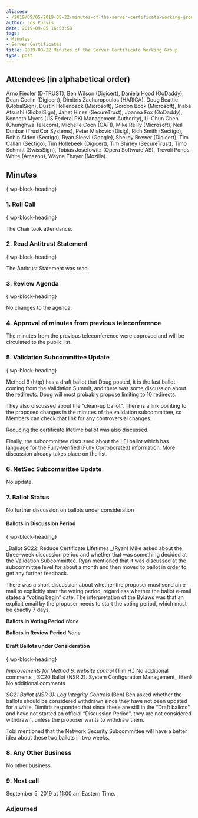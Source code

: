 ```yaml
---
aliases:
- /2019/09/05/2019-08-22-minutes-of-the-server-certificate-working-group/
author: Jos Purvis
date: 2019-09-05 16:53:58
tags:
- Minutes
- Server Certificates
title: 2019-08-22 Minutes of the Server Certificate Working Group
type: post
---
```


## Attendees (in alphabetical order)

Arno Fiedler (D-TRUST), Ben Wilson (Digicert), Daniela Hood (GoDaddy), Dean Coclin (Digicert), Dimitris Zacharopoulos (HARICA), Doug Beattie (GlobalSign), Dustin Hollenback (Microsoft), Gordon Bock (Microsoft), Inaba Atsushi (GlobalSign), Janet Hines (SecureTrust), Joanna Fox (GoDaddy), Kenneth Myers (US Federal PKI Management Authority), Li-Chun Chen (Chunghwa Telecom), Michelle Coon (OATI), Mike Reilly (Microsoft), Neil Dunbar (TrustCor Systems), Peter Miskovic (Disig), Rich Smith (Sectigo), Robin Alden (Sectigo), Ryan Sleevi (Google), Shelley Brewer (Digicert), Tim Callan (Sectigo), Tim Hollebeek (Digicert), Tim Shirley (SecureTrust), Timo Schmitt (SwissSign), Tobias Josefowitz (Opera Software AS), Trevoli Ponds-White (Amazon), Wayne Thayer (Mozilla).

## Minutes

{.wp-block-heading}

### 1. Roll Call

{.wp-block-heading}

The Chair took attendance.

### 2. Read Antitrust Statement

{.wp-block-heading}

The Antitrust Statement was read.

### 3. Review Agenda

{.wp-block-heading}

No changes to the agenda.

### 4. Approval of minutes from previous teleconference

The minutes from the previous teleconference were approved and will be circulated to the public list.

### 5. Validation Subcommittee Update

{.wp-block-heading}

Method 6 (http) has a draft ballot that Doug posted, it is the last ballot coming from the Validation Summit, and there was some discussion about the redirects. Doug will most probably propose limiting to 10 redirects.

They also discussed about the “clean-up ballot”. There is a link pointing to the proposed changes in the minutes of the validation subcommittee, so Members can check that link for any controversial changes.

Reducing the certificate lifetime ballot was also discussed.

Finally, the subcommittee discussed about the LEI ballot which has language for the Fully-Verified (Fully Corroborated) information. More discussion already takes place on the list.

### 6. NetSec Subcommittee Update

No update.

### 7. Ballot Status

No further discussion on ballots under consideration

#### Ballots in Discussion Period

{.wp-block-heading}

\_Ballot SC22: Reduce Certificate Lifetimes \_(Ryan)
Mike asked about the three-week discussion period and whether that was something decided at the Validation Subcommittee. Ryan mentioned that it was discussed at the subcommittee level for about a month and then moved to ballot in order to get any further feedback.

There was a short discussion about whether the proposer must send an e-mail to explicitly start the voting period, regardless whether the ballot e-mail states a “voting begin” date. The interpretation of the Bylaws was that an explicit email by the proposer needs to start the voting period, which must be exactly 7 days.

**Ballots in Voting Period**
_None_

**Ballots in Review Period**
_None_

#### Draft Ballots under Consideration

{.wp-block-heading}

_Improvements for Method 6, website control_ (Tim H.)
No additional comments
\_
SC20 Ballot (NSR 2): System Configuration Management\_ (Ben)
No additional comments

_SC21 Ballot (NSR 3): Log Integrity Controls_ (Ben)
Ben asked whether the ballots should be considered withdrawn since they have not been updated for a while. Dimitris responded that since these are still in the “Draft ballots” and have not started an official “Discussion Period”, they are not considered withdrawn, unless the proposer wants to withdraw them.

Tobi mentioned that the Network Security Subcommittee will have a better idea about these two ballots in two weeks.

### 8. Any Other Business

No other business.

### 9. Next call

September 5, 2019 at 11:00 am Eastern Time.

### Adjourned